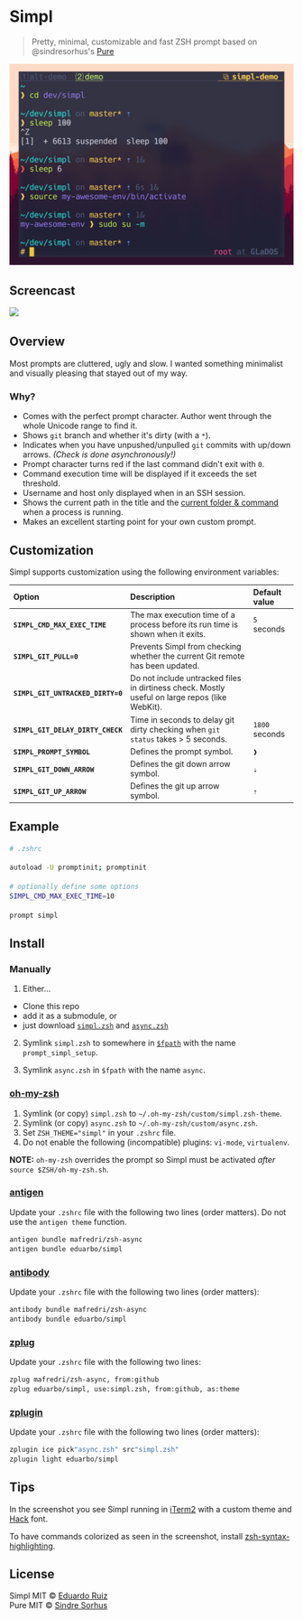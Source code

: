 # Simpl

> Pretty, minimal, customizable and fast ZSH prompt based on
> @sindresorhus's [Pure](https://github.com/sindresorhus/pure)

<img src="screenshot.png" width="864">


## Screencast

<a href="https://asciinema.org/a/7td6jwaefjcnq23sta884t7wr" target="_blank"><img src="https://asciinema.org/a/7td6jwaefjcnq23sta884t7wr.png" /></a>


## Overview

Most prompts are cluttered, ugly and slow. I wanted something minimalist and
visually pleasing that stayed out of my way.

### Why?

- Comes with the perfect prompt character.
  Author went through the whole Unicode range to find it.
- Shows `git` branch and whether it's dirty (with a `*`).
- Indicates when you have unpushed/unpulled `git` commits with up/down arrows. *(Check is done asynchronously!)*
- Prompt character turns red if the last command didn't exit with `0`.
- Command execution time will be displayed if it exceeds the set threshold.
- Username and host only displayed when in an SSH session.
- Shows the current path in the title and the [current folder & command](screenshot-title-cmd.png) when a process is running.
- Makes an excellent starting point for your own custom prompt.


## Customization

Simpl supports customization using the following environment variables:

| Option                           | Description                                                                                     | Default value  |
| :------------------------------- | :---------------------------------------------------------------------------------------------- | :------------- |
| **`SIMPL_CMD_MAX_EXEC_TIME`**     | The max execution time of a process before its run time is shown when it exits.                | `5` seconds    |
| **`SIMPL_GIT_PULL=0`**            | Prevents Simpl from checking whether the current Git remote has been updated.                  |                |
| **`SIMPL_GIT_UNTRACKED_DIRTY=0`** | Do not include untracked files in dirtiness check. Mostly useful on large repos (like WebKit). |                |
| **`SIMPL_GIT_DELAY_DIRTY_CHECK`** | Time in seconds to delay git dirty checking when `git status` takes > 5 seconds.               | `1800` seconds |
| **`SIMPL_PROMPT_SYMBOL`**         | Defines the prompt symbol.                                                                     | `❱`            |
| **`SIMPL_GIT_DOWN_ARROW`**        | Defines the git down arrow symbol.                                                             | `⇣`            |
| **`SIMPL_GIT_UP_ARROW`**          | Defines the git up arrow symbol.                                                               | `⇡`            |

## Example

```sh
# .zshrc

autoload -U promptinit; promptinit

# optionally define some options
SIMPL_CMD_MAX_EXEC_TIME=10

prompt simpl
```


## Install

### Manually

1. Either…
  - Clone this repo
  - add it as a submodule, or
  - just download [`simpl.zsh`](simpl.zsh) and [`async.zsh`](async.zsh)

2. Symlink `simpl.zsh` to somewhere in [`$fpath`](http://www.refining-linux.org/archives/46/ZSH-Gem-12-Autoloading-functions/) with the name `prompt_simpl_setup`.

3. Symlink `async.zsh` in `$fpath` with the name `async`.

### [oh-my-zsh](https://github.com/robbyrussell/oh-my-zsh)

1. Symlink (or copy) `simpl.zsh` to `~/.oh-my-zsh/custom/simpl.zsh-theme`.
2. Symlink (or copy) `async.zsh` to `~/.oh-my-zsh/custom/async.zsh`.
3. Set `ZSH_THEME="simpl"` in your `.zshrc` file.
4. Do not enable the following (incompatible) plugins: `vi-mode`, `virtualenv`.

**NOTE:** `oh-my-zsh` overrides the prompt so Simpl must be activated *after* `source $ZSH/oh-my-zsh.sh`.

### [antigen](https://github.com/zsh-users/antigen)

Update your `.zshrc` file with the following two lines (order matters). Do not use the `antigen theme` function.

```sh
antigen bundle mafredri/zsh-async
antigen bundle eduarbo/simpl
```

### [antibody](https://github.com/getantibody/antibody)

Update your `.zshrc` file with the following two lines (order matters):

```sh
antibody bundle mafredri/zsh-async
antibody bundle eduarbo/simpl
```

### [zplug](https://github.com/zplug/zplug)

Update your `.zshrc` file with the following two lines:

```sh
zplug mafredri/zsh-async, from:github
zplug eduarbo/simpl, use:simpl.zsh, from:github, as:theme
```

### [zplugin](https://github.com/zdharma/zplugin)

Update your `.zshrc` file with the following two lines (order matters):

```sh
zplugin ice pick"async.zsh" src"simpl.zsh"
zplugin light eduarbo/simpl
```


## Tips

In the screenshot you see Simpl running in [iTerm2](https://www.iterm2.com/) with a custom theme and [Hack](https://sourcefoundry.org/hack/) font.

To have commands colorized as seen in the screenshot, install [zsh-syntax-highlighting](https://github.com/zsh-users/zsh-syntax-highlighting).


## License

Simpl MIT © [Eduardo Ruiz](http://eduarbo.com) <br/>
Pure MIT © [Sindre Sorhus](https://sindresorhus.com)
